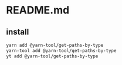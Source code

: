 # README.md

    

## install

```bash
yarn add @yarn-tool/get-paths-by-type
yarn-tool add @yarn-tool/get-paths-by-type
yt add @yarn-tool/get-paths-by-type
```

